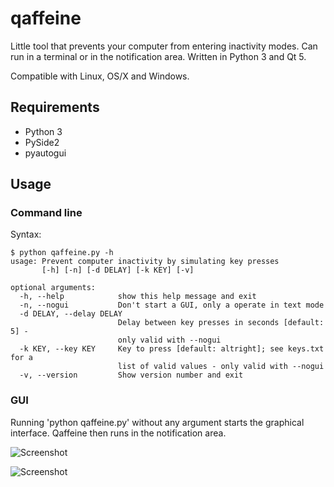 # qaffeine

Little tool that prevents your computer from entering inactivity modes. Can run in a terminal or in the notification area. Written in Python 3 and Qt 5.

Compatible with Linux, OS/X and Windows.

## Requirements

- Python 3
- PySide2
- pyautogui

## Usage
### Command line

Syntax:
```
$ python qaffeine.py -h
usage: Prevent computer inactivity by simulating key presses
       [-h] [-n] [-d DELAY] [-k KEY] [-v]

optional arguments:
  -h, --help            show this help message and exit
  -n, --nogui           Don't start a GUI, only a operate in text mode
  -d DELAY, --delay DELAY
                        Delay between key presses in seconds [default: 5] -
                        only valid with --nogui
  -k KEY, --key KEY     Key to press [default: altright]; see keys.txt for a
                        list of valid values - only valid with --nogui
  -v, --version         Show version number and exit
```

### GUI

Running 'python qaffeine.py' without any argument starts the graphical interface. Qaffeine then runs in the notification area.

![Screenshot](http://www.lorteau.fr/images/qaffeine_tray.png)

![Screenshot](http://www.lorteau.fr/images/qaffeine_settings.png)
